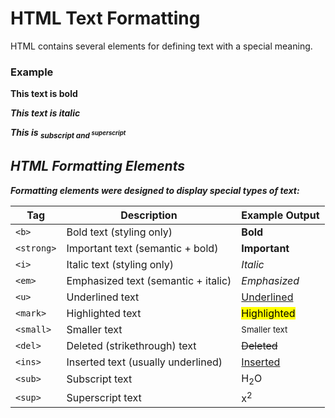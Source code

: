 # HTML Text Formatting
HTML contains several elements for defining text with a special meaning.

### Example

<b>This text is bold

<i>This text is italic

This is <sub>subscript and <sup>superscript

## HTML Formatting Elements
Formatting elements were designed to display special types of text:


| Tag        | Description                         | Example Output              |
| ---------- | ----------------------------------- | --------------------------- |
| `<b>`      | Bold text (styling only)            | **Bold**                    |
| `<strong>` | Important text (semantic + bold)    | **Important**               |
| `<i>`      | Italic text (styling only)          | *Italic*                    |
| `<em>`     | Emphasized text (semantic + italic) | *Emphasized*                |
| `<u>`      | Underlined text                     | <u>Underlined</u>           |
| `<mark>`   | Highlighted text                    | <mark>Highlighted</mark>    |
| `<small>`  | Smaller text                        | <small>Smaller text</small> |
| `<del>`    | Deleted (strikethrough) text        | <del>Deleted</del>          |
| `<ins>`    | Inserted text (usually underlined)  | <ins>Inserted</ins>         |
| `<sub>`    | Subscript text                      | H<sub>2</sub>O              |
| `<sup>`    | Superscript text                    | x<sup>2</sup>               |
